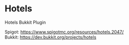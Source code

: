 # Hotels

Hotels Bukkit Plugin

Spigot: https://www.spigotmc.org/resources/hotels.2047/  
Bukkit: https://dev.bukkit.org/projects/hotels